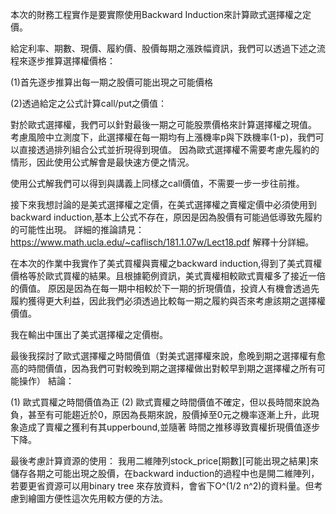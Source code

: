 本次的財務工程實作是要實際使用Backward Induction來計算歐式選擇權之定價。

給定利率、期數、現價、履約價、股價每期之漲跌幅資訊，我們可以透過下述之流程來逐步推算選擇權價格：

(1)首先逐步推算出每一期之股價可能出現之可能價格

(2)透過給定之公式計算call/put之價值：

對於歐式選擇權，我們可以針對最後一期之可能股票價格來計算選擇權之現值。
考慮風險中立測度下，此選擇權在每一期均有上漲機率p與下跌機率(1-p)，我們可以直接透過排列組合公式並折現得到現值。
因為歐式選擇權不需要考慮先履約的情形，因此使用公式解會是最快速方便之情況。

使用公式解我們可以得到與講義上同樣之call價值，不需要一步一步往前推。

接下來我想討論的是美式選擇權之定價，在美式選擇權之賣權定價中必須使用到backward induction,基本上公式不存在，原因是因為股價有可能過低導致先履約的可能性出現。
詳細的推論請見：https://www.math.ucla.edu/~caflisch/181.1.07w/Lect18.pdf 解釋十分詳細。

在本次的作業中我實作了美式買權與賣權之backward induction,得到了美式買權價格等於歐式買權的結果。且根據範例資訊，美式賣權相較歐式賣權多了接近一倍的價值。
原因是因為在每一期中相較於下一期的折現價值，投資人有機會透過先履約獲得更大利益，因此我們必須透過比較每一期之履約與否來考慮該期之選擇權價值。

我在輸出中匯出了美式選擇權之定價樹。

最後我探討了歐式選擇權之時間價值（對美式選擇權來說，愈晚到期之選擇權有愈高的時間價值，因為我們可對較晚到期之選擇權做出對較早到期之選擇權之所有可能操作）
結論：

(1) 歐式買權之時間價值為正
(2) 歐式賣權之時間價值不確定，但以長時間來說為負，甚至有可能趨近於0，原因為長期來說，股價掉至0元之機率逐漸上升，此現象造成了賣權之獲利有其upperbound,並隨著
時間之推移導致賣權折現價值逐步下降。

最後考慮計算資源的使用：
我用二維陣列stock_price[期數][可能出現之結果]來儲存各期之可能出現之股價，在backward induction的過程中也是開二維陣列，若要更省資源可以用binary tree
來存放資料，會省下O^(1/2 n^2)的資料量。但考慮到繪圖方便性這次先用較方便的方法。






